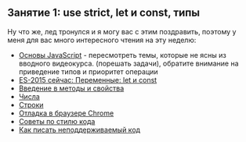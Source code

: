 ## Занятие 1: use strict, let и const, типы ##

Ну что же, лед тронулся и я могу вас с этим поздравить, поэтому у меня для вас много интересного чтения на эту неделю:
- [Основы JavaScript](http://learn.javascript.ru/first-steps) - пересмотреть темы, которые не ясны из вводного видеокурса.
(порешать задачи), обратите внимание на приведение типов и приоритет операции
- [ES-2015 сейчас: Переменные: let и const](http://learn.javascript.ru/es-modern-usage)
- [Введение в методы и свойства](http://learn.javascript.ru/properties-and-methods)
- [Числа](http://learn.javascript.ru/number)
- [Строки](http://learn.javascript.ru/string)
- [Отладка в браузере Chrome](http://learn.javascript.ru/debugging-chrome)
- [Советы по стилю кода](http://learn.javascript.ru/coding-style)
- [Как писать неподдерживаемый код](http://learn.javascript.ru/write-unmain-code)

